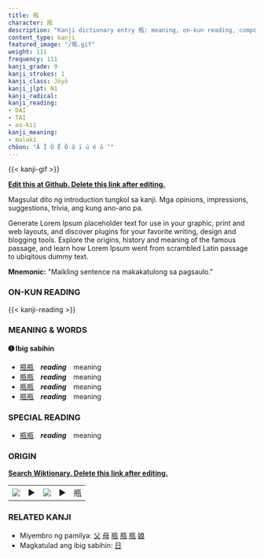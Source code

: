 ```yaml
---
title: 瓶
character: 瓶
description: "Kanji dictionary entry 瓶: meaning, on-kun reading, compounds, origin, related kanji"
content_type: kanji
featured_image: "/瓶.gif"
weight: 111
frequency: 111
kanji_grade: 9
kanji_strokes: 1
kanji_class: Jōyō
kanji_jlpt: N1
kanji_radical: 
kanji_reading: 
- DAI
- TAI
- oo-kii
kanji_meaning:
- malaki
chōon: "Ā Ī Ū Ē Ō ā ī ū ē ō ’"
---
```

[//]: # (Don't edit the line below. Kanji animated GIF code is automatically generated.)
{{< kanji-gif >}}

[//]: # (Edit below this line.)

**[Edit this at Github. Delete this link after editing.](https://github.com/tim0g/tim/tree/main/content/kanji/瓶/index.md)**

Magsulat dito ng introduction tungkol sa kanji. Mga opinions, impressions, suggestions, trivia, ang kung ano-ano pa.

Generate Lorem Ipsum placeholder text for use in your graphic, print and web layouts, and discover plugins for your favorite writing, design and blogging tools. Explore the origins, history and meaning of the famous passage, and learn how Lorem Ipsum went from scrambled Latin passage to ubiqitous dummy text.
 
**Mnemonic:** "Maikling sentence na makakatulong sa pagsaulo."

### ON-KUN READING

[//]: # (Don't edit the line below. ON-KUN READING code is automatically generated.)
{{< kanji-reading >}}

### MEANING & WORDS

#### ➊ **Ibig sabihin**
  - [瓶](../瓶)[瓶](../瓶)　***reading***　meaning
  - [瓶](../瓶)[瓶](../瓶)　***reading***　meaning
  - [瓶](../瓶)[瓶](../瓶)　***reading***　meaning
  - [瓶](../瓶)[瓶](../瓶)　***reading***　meaning

### SPECIAL READING
  - [瓶](../瓶)[瓶](../瓶)　***reading***　meaning

### ORIGIN

**[Search Wiktionary. Delete this link after editing.](https://wiktionary.org/wiki/瓶)**
<table class="kanji-table"><tr><td>
<img src="60px-瓶-bronze.svg.png">
</td><td>▶</td><td>
<img src="60px-瓶-oracle.svg.png">
</td><td>▶</td>
<td class="kanji-origin">瓶</td>
</tr></table>

### RELATED KANJI
- Miyembro ng pamilya: [父](../父) [母](../母) [瓶](../瓶) [瓶](../瓶) [瓶](../瓶) [娘](../娘)
- Magkatulad ang ibig sabihin: [日](../日)
